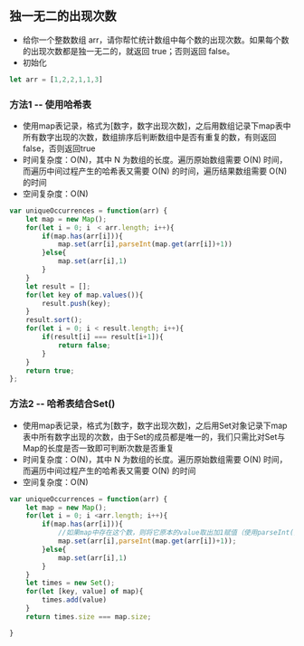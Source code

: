 ## 独一无二的出现次数
- 给你一个整数数组 arr，请你帮忙统计数组中每个数的出现次数。如果每个数的出现次数都是独一无二的，就返回 true；否则返回 false。
- 初始化
```javascript
let arr = [1,2,2,1,1,3]
```
### 方法1 -- 使用哈希表
- 使用map表记录，格式为[数字，数字出现次数]，之后用数组记录下map表中所有数字出现的次数，数组排序后判断数组中是否有重复的数，有则返回false，否则返回true
- 时间复杂度：O(N)，其中 N 为数组的长度。遍历原始数组需要 O(N) 时间，而遍历中间过程产生的哈希表又需要 O(N) 的时间，遍历结果数组需要 O(N) 的时间
- 空间复杂度：O(N)
```javascript
var uniqueOccurrences = function(arr) {
    let map = new Map();
    for(let i = 0; i　< arr.length; i++){
        if(map.has(arr[i])){
            map.set(arr[i],parseInt(map.get(arr[i])+1))
        }else{
            map.set(arr[i],1)
        }
    }
    let result = [];
    for(let key of map.values()){
        result.push(key);
    }
    result.sort();
    for(let i = 0; i < result.length; i++){
        if(result[i] === result[i+1]){
            return false;
        }
    }
    return true;
};
```

### 方法2 -- 哈希表结合Set()
- 使用map表记录，格式为[数字，数字出现次数]，之后用Set对象记录下map表中所有数字出现的次数，由于Set的成员都是唯一的，我们只需比对Set与Map的长度是否一致即可判断次数是否重复
- 时间复杂度：O(N)，其中 N 为数组的长度。遍历原始数组需要 O(N) 时间，而遍历中间过程产生的哈希表又需要 O(N) 的时间
- 空间复杂度：O(N)
```javascript
var uniqueOccurrences = function(arr) {
    let map = new Map();
    for(let i = 0; i <arr.length; i++){
        if(map.has(arr[i])){
            //如果map中存在这个数，则将它原本的value取出加1赋值（使用parseInt()确保相加不会出错）
            map.set(arr[i],parseInt(map.get(arr[i])+1));
        }else{
            map.set(arr[i],1)
        }
    }
    let times = new Set();
    for(let [key, value] of map){
        times.add(value)
    }
    return times.size === map.size;

}
```
